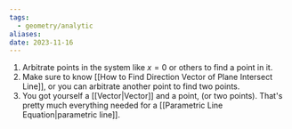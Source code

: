 ```yaml
---
tags:
  - geometry/analytic
aliases: 
date: 2023-11-16
---
```

1. Arbitrate points in the system like $x = 0$ or others to find a point in it.
2. Make sure to know [[How to Find Direction Vector of Plane Intersect Line]], or you can arbitrate another point to find two points.
3. You got yourself a [[Vector|Vector]] and a point, (or two points). That's pretty much everything needed for a [[Parametric Line Equation|parametric line]].